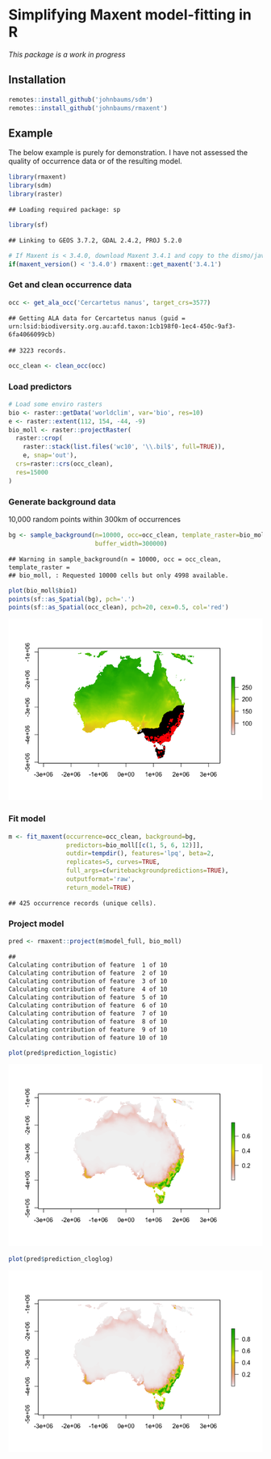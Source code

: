 Simplifying Maxent model-fitting in R
================

*This package is a work in progress*

## Installation

``` r
remotes::install_github('johnbaums/sdm')
remotes::install_github('johnbaums/rmaxent')
```

## Example

The below example is purely for demonstration. I have not assessed the
quality of occurrence data or of the resulting model.

``` r
library(rmaxent)
library(sdm)
library(raster)
```

    ## Loading required package: sp

``` r
library(sf)
```

    ## Linking to GEOS 3.7.2, GDAL 2.4.2, PROJ 5.2.0

``` r
# If Maxent is < 3.4.0, download Maxent 3.4.1 and copy to the dismo/java folder
if(maxent_version() < '3.4.0') rmaxent::get_maxent('3.4.1')
```

### Get and clean occurrence data

``` r
occ <- get_ala_occ('Cercartetus nanus', target_crs=3577)
```

    ## Getting ALA data for Cercartetus nanus (guid = urn:lsid:biodiversity.org.au:afd.taxon:1cb198f0-1ec4-450c-9af3-6fa4066099cb)

    ## 3223 records.

``` r
occ_clean <- clean_occ(occ)
```

### Load predictors

``` r
# Load some enviro rasters
bio <- raster::getData('worldclim', var='bio', res=10)
e <- raster::extent(112, 154, -44, -9)
bio_moll <- raster::projectRaster(
  raster::crop(
    raster::stack(list.files('wc10', '\\.bil$', full=TRUE)), 
    e, snap='out'),
  crs=raster::crs(occ_clean),
  res=15000
)
```

### Generate background data

10,000 random points within 300km of occurrences

``` r
bg <- sample_background(n=10000, occ=occ_clean, template_raster=bio_moll, 
                        buffer_width=300000)
```

    ## Warning in sample_background(n = 10000, occ = occ_clean, template_raster =
    ## bio_moll, : Requested 10000 cells but only 4998 available.

``` r
plot(bio_moll$bio1)
points(sf::as_Spatial(bg), pch='.')
points(sf::as_Spatial(occ_clean), pch=20, cex=0.5, col='red')
```

![](README_files/figure-gfm/unnamed-chunk-6-1.png)<!-- -->

### Fit model

``` r
m <- fit_maxent(occurrence=occ_clean, background=bg, 
                predictors=bio_moll[[c(1, 5, 6, 12)]], 
                outdir=tempdir(), features='lpq', beta=2, 
                replicates=5, curves=TRUE, 
                full_args=c(writebackgroundpredictions=TRUE),
                outputformat='raw',
                return_model=TRUE)
```

    ## 425 occurrence records (unique cells).

### Project model

``` r
pred <- rmaxent::project(m$model_full, bio_moll)
```

    ## 
    Calculating contribution of feature  1 of 10
    Calculating contribution of feature  2 of 10
    Calculating contribution of feature  3 of 10
    Calculating contribution of feature  4 of 10
    Calculating contribution of feature  5 of 10
    Calculating contribution of feature  6 of 10
    Calculating contribution of feature  7 of 10
    Calculating contribution of feature  8 of 10
    Calculating contribution of feature  9 of 10
    Calculating contribution of feature 10 of 10

``` r
plot(pred$prediction_logistic)
```

![](README_files/figure-gfm/unnamed-chunk-8-1.png)<!-- -->

``` r
plot(pred$prediction_cloglog)
```

![](README_files/figure-gfm/unnamed-chunk-8-2.png)<!-- -->
